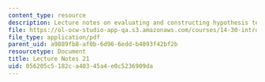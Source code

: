 ```yaml
---
content_type: resource
description: Lecture notes on evaluating and constructing hypothesis tests.
file: https://ol-ocw-studio-app-qa.s3.amazonaws.com/courses/14-30-introduction-to-statistical-methods-in-economics-spring-2009/056205c5182ca40345a4e0c5236909da_MIT14_30s09_lec21.pdf
file_type: application/pdf
parent_uid: a9889fb8-af0b-6d96-6edd-b4093f42bf2b
resourcetype: Document
title: Lecture Notes 21
uid: 056205c5-182c-a403-45a4-e0c5236909da
---
```

